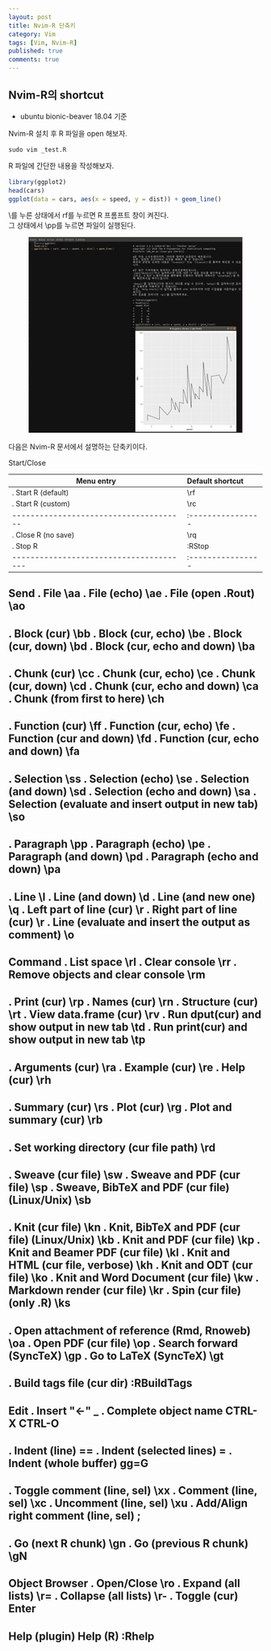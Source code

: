 ```yaml
---
layout: post
title: Nvim-R 단축키
category: Vim
tags: [Vim, Nvim-R]
published: true
comments: true
---
```


Nvim-R의 shortcut
----------------
 - ubuntu bionic-beaver 18.04 기준

Nvim-R 설치 후 R 파일을 open 해보자.

``` console
sudo vim _test.R
```

R 파일에 간단한 내용을 작성해보자.

``` r
library(ggplot2)
head(cars)
ggplot(data = cars, aes(x = speed, y = dist)) + geom_line()
```
\\를 누른 상태에서 rf를 누르면 R 프롬프트 창이 켜진다.  
그 상태에서 \pp를 누르면 파일이 실행된다.

<center>
<figure>
<img src="/assets/images/Vim/nvim-r-shortcuts.png" alt="">
</figure>
</center>


다음은 Nvim-R 문서에서 설명하는 단축키이다.

Start/Close

|   Menu entry                          | Default shortcut
|---------------------------------------|:----------------
| . Start R (default)                   |              \rf
| . Start R (custom)                    |              \rc
| --------------------------------------|:----------------
| . Close R (no save)                   |              \rq
| . Stop R                              |           :RStop
|---------------------------------------|:----------------

Send
  . File                                               \aa
  . File (echo)                                        \ae
  . File (open .Rout)                                  \ao
  --------------------------------------------------------
  . Block (cur)                                        \bb
  . Block (cur, echo)                                  \be
  . Block (cur, down)                                  \bd
  . Block (cur, echo and down)                         \ba
  --------------------------------------------------------
  . Chunk (cur)                                        \cc
  . Chunk (cur, echo)                                  \ce
  . Chunk (cur, down)                                  \cd
  . Chunk (cur, echo and down)                         \ca
  . Chunk (from first to here)                         \ch
  --------------------------------------------------------
  . Function (cur)                                     \ff
  . Function (cur, echo)                               \fe
  . Function (cur and down)                            \fd
  . Function (cur, echo and down)                      \fa
  --------------------------------------------------------
  . Selection                                          \ss
  . Selection (echo)                                   \se
  . Selection (and down)                               \sd
  . Selection (echo and down)                          \sa
  . Selection (evaluate and insert output in new tab)  \so
  --------------------------------------------------------
  . Paragraph                                          \pp
  . Paragraph (echo)                                   \pe
  . Paragraph (and down)                               \pd
  . Paragraph (echo and down)                          \pa
  --------------------------------------------------------
  . Line                                                \l
  . Line (and down)                                     \d
  . Line (and new one)                                  \q
  . Left part of line (cur)                       \r<Left>
  . Right part of line (cur)                     \r<Right>
  . Line (evaluate and insert the output as comment)    \o
-----------------------------------------------------------

Command
  . List space                                         \rl
  . Clear console                                      \rr
  . Remove objects and clear console                   \rm
  --------------------------------------------------------
  . Print (cur)                                        \rp
  . Names (cur)                                        \rn
  . Structure (cur)                                    \rt
  . View data.frame (cur)                              \rv
  . Run dput(cur) and show output in new tab           \td
  . Run print(cur) and show output in new tab          \tp
  --------------------------------------------------------
  . Arguments (cur)                                    \ra
  . Example (cur)                                      \re
  . Help (cur)                                         \rh
  --------------------------------------------------------
  . Summary (cur)                                      \rs
  . Plot (cur)                                         \rg
  . Plot and summary (cur)                             \rb
  --------------------------------------------------------
  . Set working directory (cur file path)              \rd
  --------------------------------------------------------
  . Sweave (cur file)                                  \sw
  . Sweave and PDF (cur file)                          \sp
  . Sweave, BibTeX and PDF (cur file) (Linux/Unix)     \sb
  --------------------------------------------------------
  . Knit (cur file)                                    \kn
  . Knit, BibTeX and PDF (cur file) (Linux/Unix)       \kb
  . Knit and PDF (cur file)                            \kp
  . Knit and Beamer PDF (cur file)                     \kl
  . Knit and HTML (cur file, verbose)                  \kh
  . Knit and ODT (cur file)                            \ko
  . Knit and Word Document (cur file)                  \kw
  . Markdown render (cur file)                         \kr
  . Spin (cur file) (only .R)                          \ks
  --------------------------------------------------------
  . Open attachment of reference (Rmd, Rnoweb)         \oa
  . Open PDF (cur file)                                \op
  . Search forward (SyncTeX)                           \gp
  . Go to LaTeX (SyncTeX)                              \gt
  --------------------------------------------------------
  . Build tags file (cur dir)                  :RBuildTags
-----------------------------------------------------------

Edit
  . Insert "<-"                                          _
  . Complete object name                     CTRL-X CTRL-O
  --------------------------------------------------------
  . Indent (line)                                       ==
  . Indent (selected lines)                              =
  . Indent (whole buffer)                             gg=G
  --------------------------------------------------------
  . Toggle comment (line, sel)                         \xx
  . Comment (line, sel)                                \xc
  . Uncomment (line, sel)                              \xu
  . Add/Align right comment (line, sel)                 \;
  --------------------------------------------------------
  . Go (next R chunk)                                  \gn
  . Go (previous R chunk)                              \gN
-----------------------------------------------------------

Object Browser
  . Open/Close                                         \ro
  . Expand (all lists)                                 \r=
  . Collapse (all lists)                               \r-
  . Toggle (cur)                                     Enter
-----------------------------------------------------------

Help (plugin)
Help (R)                                            :Rhelp
-----------------------------------------------------------

